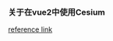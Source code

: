 ### 关于在vue2中使用Cesium
[reference link](https://blog.csdn.net/qq_38140292/article/details/123884793)

